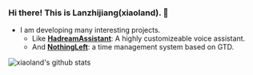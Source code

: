 ### Hi there! This is Lanzhijiang(xiaoland). 👋
- I am developing many interesting projects.
  - Like [**HadreamAssistant**](https://github.com/xiaoland/HadreamAssisant): A highly customizeable voice assistant. 
  - And [**NothingLeft**](https://github.com/xiaoland/NothingLeft): a time management system based on GTD.

![xiaoland's github stats](https://github-readme-stats.vercel.app/api?username=xiaoland&theme=tokyonight&show_icons=true)

<!-- Thanks for https://github.com/anuraghazra/github-readme-stats -->
<!--
**xiaoland/xiaoland** is a ✨ _special_ ✨ repository because its `README.md` (this file) appears on your GitHub profile.

Here are some ideas to get you started:

- 🔭 I’m currently working on ...
- 🌱 I’m currently learning ...
- 👯 I’m looking to collaborate on ...
- 🤔 I’m looking for help with ...
- 💬 Ask me about ...
- 📫 How to reach me: ...
- 😄 Pronouns: ...
- ⚡ Fun fact: ...
-->
